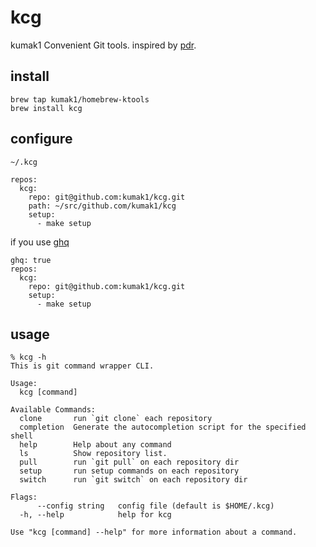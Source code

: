 # kcg

kumak1 Convenient Git tools.
inspired by [pdr](https://github.com/pyama86/pdr).

## install

```shell
brew tap kumak1/homebrew-ktools 
brew install kcg
```

## configure

`~/.kcg`

```shell
repos:
  kcg:
    repo: git@github.com:kumak1/kcg.git
    path: ~/src/github.com/kumak1/kcg
    setup:
      - make setup
```

if you use [ghq](https://github.com/x-motemen/ghq)

```shell
ghq: true
repos:
  kcg:
    repo: git@github.com:kumak1/kcg.git
    setup:
      - make setup
```

## usage

```shell
% kcg -h
This is git command wrapper CLI.

Usage:
  kcg [command]

Available Commands:
  clone       run `git clone` each repository
  completion  Generate the autocompletion script for the specified shell
  help        Help about any command
  ls          Show repository list.
  pull        run `git pull` on each repository dir
  setup       run setup commands on each repository
  switch      run `git switch` on each repository dir

Flags:
      --config string   config file (default is $HOME/.kcg)
  -h, --help            help for kcg

Use "kcg [command] --help" for more information about a command.

```
